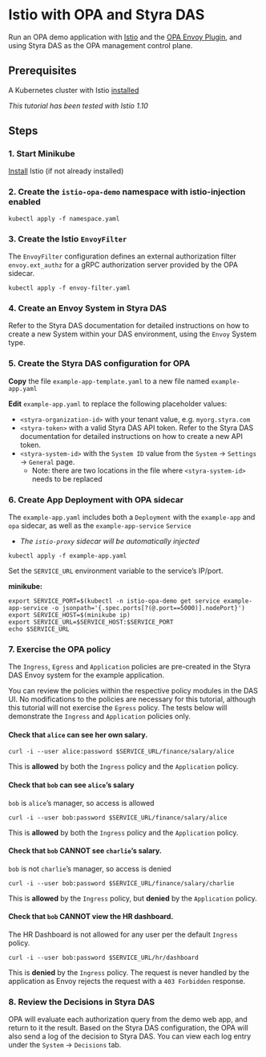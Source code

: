 # Istio with OPA and Styra DAS

Run an OPA demo application with [Istio](https://istio.io/latest/docs/concepts/what-is-istio/) and the [OPA Envoy Plugin](https://github.com/open-policy-agent/opa-envoy-plugin), and using Styra DAS as the OPA management control plane.

## Prerequisites

A Kubernetes cluster with Istio [installed](https://istio.io/latest/docs/setup/getting-started/#install)

_This tutorial has been tested with Istio 1.10_

## Steps

### 1. Start Minikube

[Install](https://istio.io/latest/docs/setup/getting-started/#install) Istio (if not already installed)

### 2. Create the `istio-opa-demo` namespace with istio-injection enabled

```
kubectl apply -f namespace.yaml
```

### 3. Create the Istio `EnvoyFilter`

The `EnvoyFilter` configuration defines an external authorization filter `envoy.ext_authz` for a gRPC authorization server provided by the OPA sidecar.

```
kubectl apply -f envoy-filter.yaml
```

### 4. Create an Envoy System in Styra DAS

Refer to the Styra DAS documentation for detailed instructions on how to create a new System within your DAS environment, using the `Envoy` System type.

### 5. Create the Styra DAS configuration for OPA

**Copy** the file `example-app-template.yaml` to a new file named `example-app.yaml`

**Edit** `example-app.yaml` to replace the following placeholder values:
* `<styra-organization-id>` with your tenant value, e.g. `myorg.styra.com`
* `<styra-token>` with a valid Styra DAS API token. Refer to the Styra DAS documentation for detailed instructions on how to create a new API token.
* `<styra-system-id>` with the `System ID` value from the `System` -> `Settings` -> `General` page.
    * Note: there are two locations in the file where `<styra-system-id>` needs to be replaced

### 6. Create App Deployment with OPA sidecar

The `example-app.yaml` includes both a `Deployment` with the `example-app` and `opa` sidecar, as well as the `example-app-service` `Service`
* _The `istio-proxy` sidecar will be automatically injected_

```
kubectl apply -f example-app.yaml
```

Set the `SERVICE_URL` environment variable to the service’s IP/port.

**minikube:**
```
export SERVICE_PORT=$(kubectl -n istio-opa-demo get service example-app-service -o jsonpath='{.spec.ports[?(@.port==5000)].nodePort}')
export SERVICE_HOST=$(minikube ip)
export SERVICE_URL=$SERVICE_HOST:$SERVICE_PORT
echo $SERVICE_URL
```

### 7. Exercise the OPA policy

The `Ingress`, `Egress` and `Application` policies are pre-created in the Styra DAS Envoy system for the example application.

You can review the policies within the respective policy modules in the DAS UI. No modifications to the policies are necessary for this tutorial, although this tutorial will not exercise the `Egress` policy.  The tests below will demonstrate the `Ingress` and `Application` policies only.

#### Check that `alice` can see her own salary.

```
curl -i --user alice:password $SERVICE_URL/finance/salary/alice
```

This is **allowed** by both the `Ingress` policy and the `Application` policy.

#### Check that `bob` can see `alice`’s salary
`bob` is `alice`’s manager, so access is allowed

```
curl -i --user bob:password $SERVICE_URL/finance/salary/alice
```

This is **allowed** by both the `Ingress` policy and the `Application` policy.

#### Check that `bob` CANNOT see `charlie`’s salary.
`bob` is not `charlie`’s manager, so access is denied

```
curl -i --user bob:password $SERVICE_URL/finance/salary/charlie
```

This is **allowed** by the `Ingress` policy, but **denied** by the `Application` policy.

#### Check that `bob` CANNOT view the HR dashboard.
The HR Dashboard is not allowed for any user per the default `Ingress` policy.

```
curl -i --user bob:password $SERVICE_URL/hr/dashboard
```

This is **denied** by the `Ingress` policy.  The request is never handled by the application as Envoy rejects the request with a `403 Forbidden` response.

### 8. Review the Decisions in Styra DAS

OPA will evaluate each authorization query from the demo web app, and return to it the result. Based on the Styra DAS configuration, the OPA will also send a log of the decision to Styra DAS. You can view each log entry under the `System` -> `Decisions` tab.
